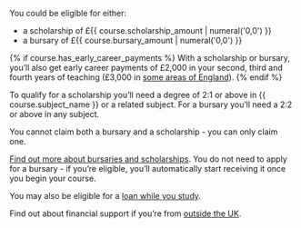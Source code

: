 You could be eligible for either:

- a scholarship of £{{ course.scholarship_amount | numeral('0,0') }}
- a bursary of £{{ course.bursary_amount | numeral('0,0') }}

{% if course.has_early_career_payments %}
With a scholarship or bursary, you’ll also get early career payments of £2,000 in your second, third and fourth years of teaching (£3,000 in [some areas of England](https://www.gov.uk/guidance/mathematics-early-career-payments-guidance-for-teachers-and-schools)).
{% endif %}

To qualify for a scholarship you’ll need a degree of 2:1 or above in {{ course.subject_name }} or a related subject. For a bursary you’ll need a 2:2 or above in any subject.

You cannot claim both a bursary and a scholarship - you can only claim one.

[Find out more about bursaries and scholarships](#). You do not need to apply for a bursary - if you’re eligible, you’ll automatically start receiving it once you begin your course.

You may also be eligible for a [loan while you study](https://getintoteaching.education.gov.uk/funding-my-teacher-training/tuition-fee-and-maintenance-loans).

Find out about financial support if you’re from [outside the UK](https://www.gov.uk/government/publications/train-to-teach-in-england-non-uk-applicants/train-to-teach-in-england-if-youre-a-non-uk-citizen#rate).
